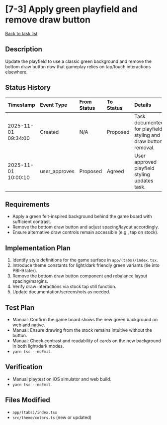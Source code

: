 # [7-3] Apply green playfield and remove draw button

[Back to task list](../tasks.md)

## Description
Update the playfield to use a classic green background and remove the bottom draw button now that gameplay relies on tap/touch interactions elsewhere.

## Status History
| Timestamp | Event Type | From Status | To Status | Details | User |
| :-- | :-- | :-- | :-- | :-- | :-- |
| 2025-11-01 09:34:00 | Created | N/A | Proposed | Task documented for playfield styling and draw button removal. | ai_agent |
| 2025-11-01 10:00:10 | user_approves | Proposed | Agreed | User approved playfield styling updates task. | user |

## Requirements
- Apply a green felt-inspired background behind the game board with sufficient contrast.
- Remove the bottom draw button and adjust spacing/layout accordingly.
- Ensure alternative draw controls remain accessible (e.g., tap on stock).

## Implementation Plan
1. Identify style definitions for the game surface in `app/(tabs)/index.tsx`.
2. Introduce theme constants for light/dark friendly green variants (tie into PBI-9 later).
3. Remove the bottom draw button component and rebalance layout spacing/margins.
4. Verify draw interactions via stock tap still function.
5. Update documentation/screenshots as needed.

## Test Plan
- Manual: Confirm the game board shows the new green background on web and native.
- Manual: Ensure drawing from the stock remains intuitive without the button.
- Manual: Check contrast and readability of cards on the new background in both light/dark modes.
- `yarn tsc --noEmit`.

## Verification
- Manual playtest on iOS simulator and web build.
- `yarn tsc --noEmit`.

## Files Modified
- `app/(tabs)/index.tsx`
- `src/theme/colors.ts` (new or updated)

